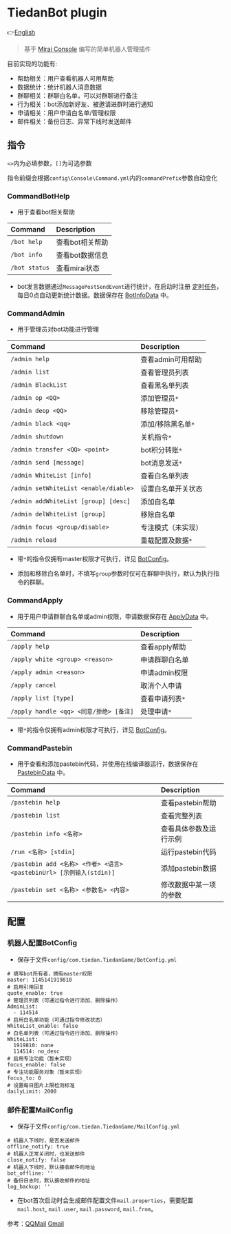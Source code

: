 # TiedanBot plugin

👉[English](README.md)

> 基于 [Mirai Console](https://github.com/mamoe/mirai) 编写的简单机器人管理插件

目前实现的功能有:

* 帮助相关：用户查看机器人可用帮助
* 数据统计：统计机器人消息数据
* 群聊相关：群聊白名单，可以对群聊进行备注
* 行为相关：bot添加新好友、被邀请进群时进行通知
* 申请相关：用户申请白名单/管理权限
* 邮件相关：备份日志、异常下线时发送邮件

## 指令

`<>`内为必填参数，`[]`为可选参数

指令前缀会根据`config\Console\Command.yml`内的`commandPrefix`参数自动变化

### CommandBotHelp

- 用于查看bot相关帮助

| Command       | Description |
|:--------------|:------------|
| `/bot help`   | 查看bot相关帮助   |
| `/bot info`   | 查看bot数据信息   |
| `/bot status` | 查看mirai状态   |

- bot发言数据通过`MessagePostSendEvent`进行统计，在启动时注册 [定时任务](src/main/kotlin/timer/AutoUpdateDailyData.kt)，每日0点自动更新统计数据。数据保存在 [BotInfoData](src/main/kotlin/plugindata/BotInfoData.kt) 中。

### CommandAdmin

- 用于管理员对bot功能进行管理

| Command                               | Description |
|:--------------------------------------|:------------|
| `/admin help`                         | 查看admin可用帮助 |
| `/admin list`                         | 查看管理员列表     |
| `/admin BlackList`                    | 查看黑名单列表     |
| `/admin op <QQ>`                      | 添加管理员`*`    |
| `/admin deop <QQ>`                    | 移除管理员`*`    |
| `/admin black <qq>`                   | 添加/移除黑名单`*` |
| `/admin shutdown`                     | 关机指令`*`     |
| `/admin transfer <QQ> <point>`        | bot积分转账`*`  |
| `/admin send [message]`               | bot消息发送`*`  |
| `/admin WhiteList [info]`             | 查看白名单列表     |
| `/admin setWhiteList <enable/diable>` | 设置白名单开关状态   |
| `/admin addWhiteList [group] [desc]`  | 添加白名单       |
| `/admin delWhiteList [group]`         | 移除白名单       |
| `/admin focus <group/disable>`        | 专注模式（未实现）   |
| `/admin reload`                       | 重载配置及数据`*`  |

- 带`*`的指令仅拥有master权限才可执行，详见 [BotConfig](#机器人配置BotConfig)。

- 添加和移除白名单时，不填写`group`参数时仅可在群聊中执行，默认为执行指令的群聊。

### CommandApply

- 用于用户申请群聊白名单或admin权限，申请数据保存在 [ApplyData](src/main/kotlin/plugindata/ApplyData.kt) 中。

| Command                           | Description |
|:----------------------------------|:------------|
| `/apply help`                     | 查看apply帮助   |
| `/apply white <group> <reason>`   | 申请群聊白名单     |
| `/apply admin <reason>`           | 申请admin权限   |
| `/apply cancel`                   | 取消个人申请      |
| `/apply list [type]`              | 查看申请列表`*`   |
| `/apply handle <qq> <同意/拒绝> [备注]` | 处理申请`*`     |

- 带`*`的指令仅拥有admin权限才可执行，详见 [BotConfig](#机器人配置BotConfig)。

### CommandPastebin

- 用于查看和添加pastebin代码，并使用在线编译器运行，数据保存在 [PastebinData](src/main/kotlin/plugindata/PastebinData.kt) 中。

| Command                                                    | Description  |
|:-----------------------------------------------------------|:-------------|
| `/pastebin help`                                           | 查看pastebin帮助 |
| `/pastebin list`                                           | 查看完整列表       |
| `/pastebin info <名称>`                                      | 查看具体参数及运行示例  |
| `/run <名称> [stdin]`                                        | 运行pastebin代码 |
| `/pastebin add <名称> <作者> <语言> <pastebinUrl> [示例输入(stdin)]` | 添加pastebin数据 |
| `/pastebin set <名称> <参数名> <内容>`                            | 修改数据中某一项的参数  |

## 配置

### 机器人配置BotConfig

- 保存于文件`config/com.tiedan.TiedanGame/BotConfig.yml`

```text
# 填写bot所有者，拥有master权限
master: 1145141919810
# 启用引用回复
quote_enable: true
# 管理员列表（可通过指令进行添加、删除操作）
AdminList:
  - 114514
# 启用白名单功能（可通过指令修改状态）
WhiteList_enable: false
# 白名单列表（可通过指令进行添加、删除操作）
WhiteList:
  1919810: none
  114514: no_desc
# 启用专注功能（暂未实现）
focus_enable: false
# 专注功能服务对象（暂未实现）
focus_to: 0
# 设置每日图片上限检测标准
dailyLimit: 2000
```

### 邮件配置MailConfig

- 保存于文件`config/com.tiedan.TiedanGame/MailConfig.yml`

```text
# 机器人下线时，是否发送邮件
offline_notify: true
# 机器人正常关闭时，也发送邮件
close_notify: false
# 机器人下线时，默认接收邮件的地址
bot_offline: ''
# 备份日志时，默认接收邮件的地址
log_backup: ''
```

- 在bot首次启动时会生成邮件配置文件`mail.properties`，需要配置 `mail.host`, `mail.user`, `mail.password`, `mail.from`。

参考：[QQMail](https://service.mail.qq.com/detail/0/427) [Gmail](https://support.google.com/mail/answer/7126229)
